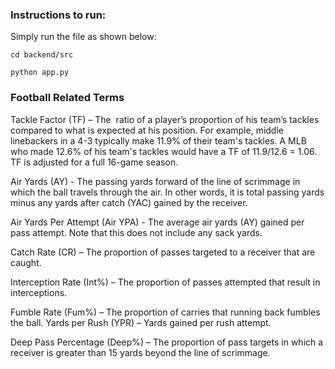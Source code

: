 ### Instructions to run:
Simply run the file as shown below:
```
cd backend/src
```
```
python app.py
```

### Football Related Terms
Tackle Factor (TF) – The  ratio of a player’s proportion of his team’s tackles compared to what is expected at his position. For example, middle linebackers in a 4-3 typically make 11.9% of their team's tackles. A MLB who made 12.6% of his team's tackles would have a TF of 11.9/12.6 = 1.06. TF is adjusted for a full 16-game season. 

Air Yards (AY) - The passing yards forward of the line of scrimmage in which the ball travels through the air. In other words, it is total passing yards minus any yards after catch (YAC) gained by the receiver. 

Air Yards Per Attempt (Air YPA) - The average air yards (AY) gained per pass attempt. Note that this does not include any sack yards. 

Catch Rate (CR) – The proportion of passes targeted to a receiver that are caught. 

Interception Rate (Int%) – The proportion of passes attempted that result in interceptions. 

Fumble Rate (Fum%) – The proportion of carries that running back fumbles the ball. Yards per Rush (YPR) – Yards gained per rush attempt. 

Deep Pass Percentage (Deep%) – The proportion of pass targets in which a receiver is greater than 15 yards beyond the line of scrimmage. 

